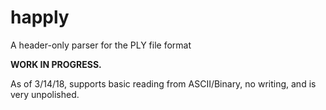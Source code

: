 # happly
A header-only parser for the PLY file format

**WORK IN PROGRESS.**

As of 3/14/18, supports basic reading from ASCII/Binary, no writing, and is very unpolished.
